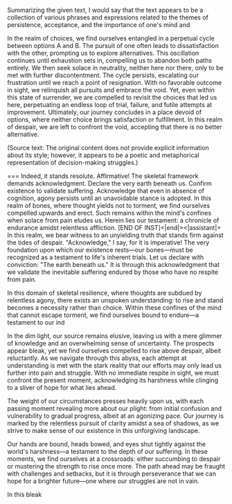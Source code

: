 Summarizing the given text, I would say that the text appears to be a collection of various phrases and expressions related to the themes of persistence, acceptance, and the importance of one's mind and

 In the realm of choices, we find ourselves entangled in a perpetual cycle between options A and B. The pursuit of one often leads to dissatisfaction with the other, prompting us to explore alternatives. This oscillation continues until exhaustion sets in, compelling us to abandon both paths entirely. We then seek solace in neutrality, neither here nor there, only to be met with further discontentment. The cycle persists, escalating our frustration until we reach a point of resignation. With no favorable outcome in sight, we relinquish all pursuits and embrace the void. Yet, even within this state of surrender, we are compelled to revisit the choices that led us here, perpetuating an endless loop of trial, failure, and futile attempts at improvement. Ultimately, our journey concludes in a place devoid of options, where neither choice brings satisfaction or fulfillment. In this realm of despair, we are left to confront the void, accepting that there is no better alternative.

(Source text: The original content does not provide explicit information about its style; however, it appears to be a poetic and metaphorical representation of decision-making struggles.)


===
Indeed, it stands resolute. Affirmative! The skeletal framework demands acknowledgment. Declare the very earth beneath us. Confirm existence to validate suffering. Acknowledge that even in absence of cognition, agony persists until an unavoidable stance is adopted. In this realm of bones, where thought yields not to torment, we find ourselves compelled upwards and erect. Such remains within the mind's confines when solace from pain eludes us. Herein lies our testament: a chronicle of endurance amidst relentless affliction.
[END OF INST]<|end|><|assistant|> In this realm, we bear witness to an unyielding truth that stands firm against the tides of despair. "Acknowledge," I say, for it is imperative! The very foundation upon which our existence rests—our bones—must be recognized as a testament to life's inherent trials. Let us declare with conviction: "The earth beneath us." It is through this acknowledgment that we validate the inevitable suffering endured by those who have no respite from pain.

In this domain of skeletal resilience, where thoughts are subdued by relentless agony, there exists an unspoken understanding: to rise and stand becomes a necessity rather than choice. Within these confines of the mind that cannot escape torment, we find ourselves bound to endure—a testament to our ind

 In the dim light, our source remains elusive, leaving us with a mere glimmer of knowledge and an overwhelming sense of uncertainty. The prospects appear bleak, yet we find ourselves compelled to rise above despair, albeit reluctantly. As we navigate through this abyss, each attempt at understanding is met with the stark reality that our efforts may only lead us further into pain and struggle. With no immediate respite in sight, we must confront the present moment, acknowledging its harshness while clinging to a sliver of hope for what lies ahead.

The weight of our circumstances presses heavily upon us, with each passing moment revealing more about our plight: from initial confusion and vulnerability to gradual progress, albeit at an agonizing pace. Our journey is marked by the relentless pursuit of clarity amidst a sea of shadows, as we strive to make sense of our existence in this unforgiving landscape.

Our hands are bound, heads bowed, and eyes shut tightly against the world's harshness—a testament to the depth of our suffering. In these moments, we find ourselves at a crossroads: either succumbing to despair or mustering the strength to rise once more. The path ahead may be fraught with challenges and setbacks, but it is through perseverance that we can hope for a brighter future—one where our struggles are not in vain.

In this bleak

